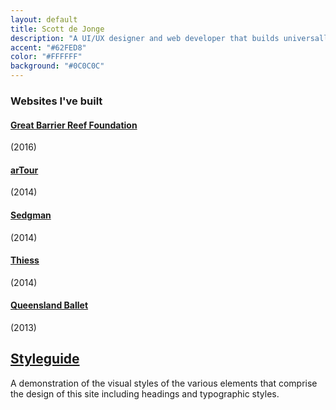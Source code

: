 ```yaml
---
layout: default
title: Scott de Jonge
description: "A UI/UX designer and web developer that builds universally accessible responsive web interfaces."
accent: "#62FED8"
color: "#FFFFFF"
background: "#0C0C0C"
---
```


### Websites I've built

#### [Great Barrier Reef Foundation](https://www.barrierreef.org/)

(2016)

#### [arTour](http://www.artour.com.au/)

(2014)

#### [Sedgman](http://sedgman.com/)

(2014)

#### [Thiess](http://www.thiess.com/)

(2014)

#### [Queensland Ballet](https://www.queenslandballet.com.au/)

(2013)


## [Styleguide](/styleguide)

A demonstration of the visual styles of the various elements that comprise the design of this site including headings and typographic styles.